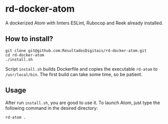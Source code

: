 # rd-docker-atom

A dockerized Atom with linters ESLint, Rubocop and Reek already installed.

## How to install?
```
git clone git@github.com:ResultadosDigitais/rd-docker-atom.git
cd rd-docker-atom
./install.sh
```
Script `install.sh` builds Dockerfile and copies the executable `rd-atom` to `/usr/local/bin`. The first build can take some time, so be patient.

## Usage

After run `install.sh`, you are good to use it. To launch Atom, just type the following command in the desired directory:

```
rd-atom .
```
